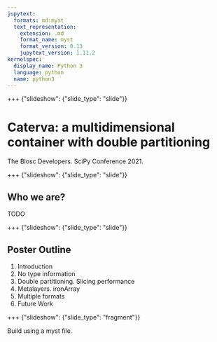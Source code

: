 ```yaml
---
jupytext:
  formats: md:myst
  text_representation:
    extension: .md
    format_name: myst
    format_version: 0.13
    jupytext_version: 1.11.2
kernelspec:
  display_name: Python 3
  language: python
  name: python3
---
```


+++ {"slideshow": {"slide_type": "slide"}}

# Caterva: a multidimensional container with double partitioning

The Blosc Developers. SciPy Conference 2021.

+++ {"slideshow": {"slide_type": "slide"}}

## Who we are?

TODO

+++ {"slideshow": {"slide_type": "slide"}}

## Poster Outline

1. Introduction
1. No type information
1. Double partitioning. Slicing performance
1. Metalayers. ironArray
1. Multiple formats
1. Future Work

+++ {"slideshow": {"slide_type": "fragment"}}

Build using a myst file.
